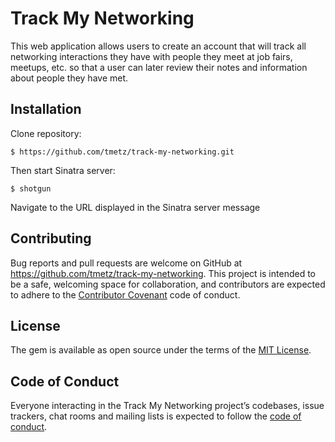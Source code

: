 
# Track My Networking

This web application allows users to create an account that will track all networking interactions they have with people they meet at job fairs, meetups, etc. so that a user can later review their notes and information about people they have met.

## Installation

Clone repository:

```
$ https://github.com/tmetz/track-my-networking.git
```
Then start Sinatra server:

```
$ shotgun
```

Navigate to the URL displayed in the Sinatra server message


## Contributing

Bug reports and pull requests are welcome on GitHub at https://github.com/tmetz/track-my-networking. This project is intended to be a safe, welcoming space for collaboration, and contributors are expected to adhere to the [Contributor Covenant](http://contributor-covenant.org) code of conduct.

## License

The gem is available as open source under the terms of the [MIT License](https://opensource.org/licenses/MIT).

## Code of Conduct

Everyone interacting in the Track My Networking project’s codebases, issue trackers, chat rooms and mailing lists is expected to follow the [code of conduct](https://github.com/tmetz/track-my-networking/blob/master/CODE_OF_CONDUCT.md).
